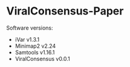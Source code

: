 # ViralConsensus-Paper
Software versions:

* iVar v1.3.1
* Minimap2 v2.24
* Samtools v1.16.1
* ViralConsensus v0.0.1
